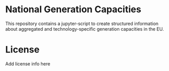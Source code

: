# National Generation Capacities
This repository contains a jupyter-script to create structured information about aggregated and technology-specific generation capacities in the EU.

# License
Add license info here

